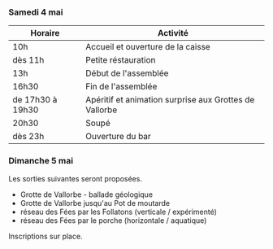### Samedi 4 mai

| Horaire          | Activité                                               |
| ---------------- | ------------------------------------------------------ |
| 10h              | Accueil et ouverture de la caisse                      |
| dès 11h          | Petite réstauration                                    |
| 13h              | Début de l'assemblée                                   |
| 16h30            | Fin de l'assemblée                                     |
| de 17h30 à 19h30 | Apéritif et animation surprise aux Grottes de Vallorbe |
| 20h30            | Soupé                                                  |
| dès 23h          | Ouverture du bar                                       |

### Dimanche 5 mai

Les sorties suivantes seront proposées.

- Grotte de Vallorbe - ballade géologique
- Grotte de Vallorbe jusqu'au Pot de moutarde
- réseau des Fées par les Follatons (verticale / expérimenté)
- réseau des Fées par le porche (horizontale / aquatique)

Inscriptions sur place.
